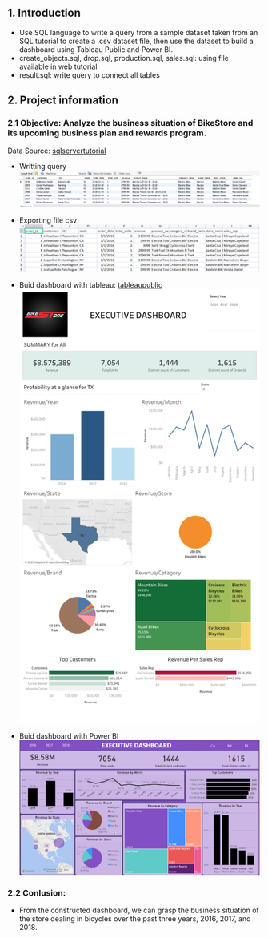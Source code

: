## 1. Introduction
- Use SQL language to write a query from a sample dataset taken from an SQL tutorial to create a .csv dataset file, then use the dataset to build a dashboard using Tableau Public and Power BI.
- create_objects.sql, drop.sql, production.sql, sales.sql: using file available in web tutorial
- result.sql: write query to connect all tables

## 2. Project information
###  2.1 Objective: Analyze the business situation of BikeStore and its upcoming business plan and rewards program.
Data Source: [sqlservertutorial](https://www.sqlservertutorial.net/load-sample-database/)

- Writting query
![markdown](https://raw.githubusercontent.com/PhungThien63f/BikeStores/main/images/BikeStore-1.png)


- Exporting file csv
![markdown](https://raw.githubusercontent.com/PhungThien63f/BikeStores/main/images/BikeStore%20-%202.png)


- Buid dashboard with tableau: [tableaupublic](https://public.tableau.com/app/profile/pham.phung/viz/BikeStores_16863808943840/Dashboard1)
![markdown](https://raw.githubusercontent.com/PhungThien63f/BikeStores/main/images/BikeStore%20-%20%203.png)

- Buid dashboard with Power BI ![powerbi](https://github.com/PhungThien63f/BikeStores/blob/main/images/BikeStore-4.png)

### 2.2 Conlusion:
- From the constructed dashboard, we can grasp the business situation of the store dealing in bicycles over the past three years, 2016, 2017, and 2018.

